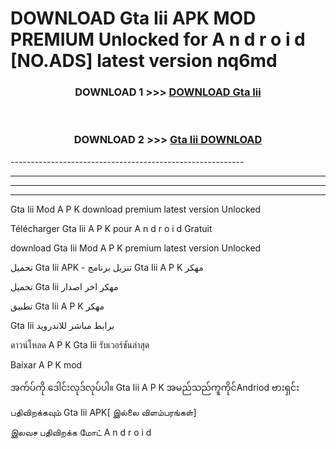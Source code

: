 # DOWNLOAD Gta Iii  APK MOD PREMIUM Unlocked for A n d r o i d [NO.ADS] latest version nq6md 



<div align="center">

<h3>DOWNLOAD 1 >>> <a href="https://getmod2.web.app/?judul=Gta Iii ">DOWNLOAD Gta Iii </a></h3><br>

<h3>DOWNLOAD 2 >>> <a href="https://getmod2.web.app/?judul=Gta Iii ">Gta Iii  DOWNLOAD </a></h3>

</div>
----------------------------------------------------------

----------------------------------------------------------

----------------------------------------------------------

----------------------------------------------------------

Gta Iii  Mod A P K download premium latest version Unlocked

Télécharger Gta Iii  A P K pour A n d r o i d Gratuit

download Gta Iii  Mod A P K premium latest version Unlocked

تحميل Gta Iii  APK - تنزيل برنامج Gta Iii  A P K مهكر

تحميل Gta Iii  مهكر اخر اصدار

تطبيق Gta Iii  A P K مهكر

Gta Iii  برابط مباشر للاندرويد

ดาวน์โหลด A P K Gta Iii  รับเวอร์ชันล่าสุด

Baixar A P K mod

အက်ပ်ကို ဒေါင်းလုဒ်လုပ်ပါ။ Gta Iii  A P K အမည်သည်ကူကိုင်Andriod ဗားရှင်း

பதிவிறக்கவும் Gta Iii  APK[ இல்லை விளம்பரங்கள்] 
 
இலவச பதிவிறக்க மோட் A n d r o i d



